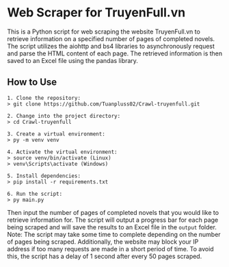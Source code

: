 # Web Scraper for TruyenFull.vn
This is a Python script for web scraping the website TruyenFull.vn to retrieve information on a specified number of pages of completed novels. The script utilizes the aiohttp and bs4 libraries to asynchronously request and parse the HTML content of each page. The retrieved information is then saved to an Excel file using the pandas library.

## How to Use


```
1. Clone the repository:
> git clone https://github.com/Tuanpluss02/Crawl-truyenfull.git

2. Change into the project directory:
> cd Crawl-truyenfull

3. Create a virtual environment:
> py -m venv venv

4. Activate the virtual environment:
> source venv/bin/activate (Linux)
> venv\Scripts\activate (Windows)

5. Install dependencies:
> pip install -r requirements.txt

6. Run the script:
> py main.py
```

Then input the number of pages of completed novels that you would like to retrieve information for.
The script will output a progress bar for each page being scraped and will save the results to an Excel file in the `output` folder.
Note: The script may take some time to complete depending on the number of pages being scraped. Additionally, the website may block your IP address if too many requests are made in a short period of time. To avoid this, the script has a delay of 1 second after every 50 pages scraped.